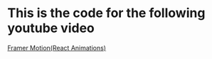 # This is the code for the following youtube video

[Framer Motion(React Animations)](https://youtu.be/1vKiPwEYbyk)
